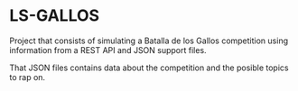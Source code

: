 # LS-GALLOS
Project that consists of simulating a Batalla de los Gallos competition using information from a REST API and JSON support files.

That JSON files contains data about the competition and the posible topics to rap on.
